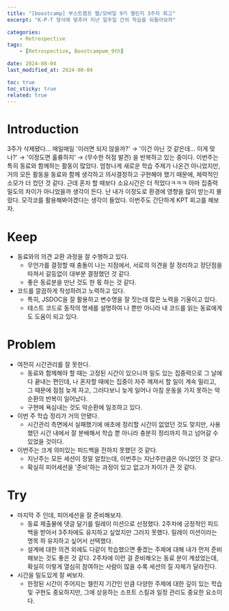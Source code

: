 ```yaml
---
title: "[boostcamp] 부스트캠프 웹/모바일 9기 챌린지 3주차 회고"
excerpt: "K-P-T 형식에 맞추어 지난 일주일 간의 학습을 되돌아보자"

categories:
    - Retrospective
tags:
    - [Retrospective, Boostcampwm_9th]

date: 2024-08-04
last_modified_at: 2024-08-04

toc: true
toc_sticky: true
related: true
---
```


# Introduction

3주가 삭제됐다... 매일매일 '이러면 되지 않을까?' → '이건 아닌 것 같은데... 이게 맞나?' → '이정도면 훌륭하지' → (무수한 허점 발견) 을 반복하고 있는 중이다.
이번주는 특히 동료와 함께하는 활동이 많았다. 엄청나게 새로운 학습 주제가 나온건 아니었지만, 거의 모든 활동을 동료와 함께 생각하고 의사결정하고 구현해야 했기 때문에, 체력적인 소모가 더 컸던 것 같다. 근데 혼자 할 때보다 소요시간은 더 적었다ㅋㅋㅋ 아마 집중력 밀도의 차이가 아니었을까 생각이 든다. 난 내가 이정도로 환경에 영향을 많이 받는지 몰랐다. 모각코를 활용해봐야겠다는 생각이 들었다. 이번주도 간단하게 KPT 회고를 해보자.


# Keep

- 동료와의 의견 교환 과정을 잘 수행하고 있다.
  - 무언가를 결정할 때 충돌이 나는 지점에서, 서로의 의견을 잘 정리하고 장단점을 따져서 갈등없이 대부분 결정했던 것 같다.
  - 좋은 동료분을 만난 것도 한 몫 하는 것 같다.
- 코드를 깔끔하게 작성하려고 노력하고 있다.
  - 특히, JSDOC을 잘 활용하고 변수명을 잘 짓는데 많은 노력을 기울이고 있다.
  - 테스트 코드로 동작의 명세를 설명하여 나 뿐만 아니라 내 코드를 읽는 동료에게도 도움이 되고 있다.


# Problem

- 여전히 시간관리를 잘 못한다.
  - 동료와 함께해야 할 때는 고정된 시간이 있으니까 밀도 있는 집중력으로 그 날에 다 끝내는 편인데, 나 혼자할 때에는 집중이 자주 깨져서 할 일이 계속 밀리고, 그 때문에 점점 늦게 자고, 그러다보니 늦게 일어나 아침 운동을 가지 못하는 악순환의 반복이 일어났다.
  - 구현에 욕심내는 것도 악순환에 일조하고 있다.
- 이번 주 학습 정리가 거의 안됐다.
  - 시간관리 측면에서 실패했기에 애초에 정리할 시간이 없었던 것도 맞지만, 사용했던 시간 내에서 잘 분배해서 학습 뿐 아니라 충분히 정리까지 하고 넘어갈 수 있었을 것이다.
- 이번주는 크게 의미있는 피드백을 전하지 못했던 것 같다.
  - 지난주는 모든 세션이 정말 알찼는데, 이번주는 지난주만큼은 아니었던 것 같다.
  - 확실히 피어세션을 '준비'하는 과정이 있고 없고가 차이가 큰 것 같다.


# Try

- 마지막 주 인데, 피어세션을 잘 준비해보자.
  - 동료 제출물에 댓글 달기를 릴레이 미션으로 선정했다. 2주차에 긍정적인 피드백을 받아서 3주차에도 유지하고 싶었지만 그러지 못했다. 릴레이 미션이라는 명목 하 유지하고 싶어서 선택했다.
  - 설계에 대한 의견 외에도 다같이 학습했으면 좋겠는 주제에 대해 내가 먼저 준비해보는 것도 좋은 것 같다. 2주차에 이런 걸 준비해오는 동료 분이 계셨었는데, 확실히 이렇게 열심히 참여하는 사람이 많을 수록 세션의 질 자체가 달라진다.
- 시간을 밀도있게 잘 써보자.
  - 한정된 시간이 주어지는 챌린지 기간인 만큼 다양한 주제에 대한 깊이 있는 학습 및 구현도 중요하지만, 그에 상응하는 소프트 스킬과 일정 관리도 중요한 요소이다.
